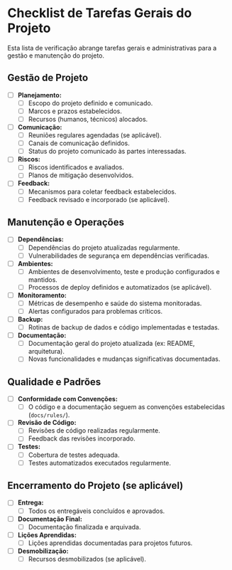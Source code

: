 # Checklist de Tarefas Gerais do Projeto

Esta lista de verificação abrange tarefas gerais e administrativas para a gestão e manutenção do projeto.

## Gestão de Projeto

- [ ] **Planejamento:**
    - [ ] Escopo do projeto definido e comunicado.
    - [ ] Marcos e prazos estabelecidos.
    - [ ] Recursos (humanos, técnicos) alocados.
- [ ] **Comunicação:**
    - [ ] Reuniões regulares agendadas (se aplicável).
    - [ ] Canais de comunicação definidos.
    - [ ] Status do projeto comunicado às partes interessadas.
- [ ] **Riscos:**
    - [ ] Riscos identificados e avaliados.
    - [ ] Planos de mitigação desenvolvidos.
- [ ] **Feedback:**
    - [ ] Mecanismos para coletar feedback estabelecidos.
    - [ ] Feedback revisado e incorporado (se aplicável).

## Manutenção e Operações

- [ ] **Dependências:**
    - [ ] Dependências do projeto atualizadas regularmente.
    - [ ] Vulnerabilidades de segurança em dependências verificadas.
- [ ] **Ambientes:**
    - [ ] Ambientes de desenvolvimento, teste e produção configurados e mantidos.
    - [ ] Processos de deploy definidos e automatizados (se aplicável).
- [ ] **Monitoramento:**
    - [ ] Métricas de desempenho e saúde do sistema monitoradas.
    - [ ] Alertas configurados para problemas críticos.
- [ ] **Backup:**
    - [ ] Rotinas de backup de dados e código implementadas e testadas.
- [ ] **Documentação:**
    - [ ] Documentação geral do projeto atualizada (ex: README, arquitetura).
    - [ ] Novas funcionalidades e mudanças significativas documentadas.

## Qualidade e Padrões

- [ ] **Conformidade com Convenções:**
    - [ ] O código e a documentação seguem as convenções estabelecidas (`docs/rules/`).
- [ ] **Revisão de Código:**
    - [ ] Revisões de código realizadas regularmente.
    - [ ] Feedback das revisões incorporado.
- [ ] **Testes:**
    - [ ] Cobertura de testes adequada.
    - [ ] Testes automatizados executados regularmente.

## Encerramento do Projeto (se aplicável)

- [ ] **Entrega:**
    - [ ] Todos os entregáveis concluídos e aprovados.
- [ ] **Documentação Final:**
    - [ ] Documentação finalizada e arquivada.
- [ ] **Lições Aprendidas:**
    - [ ] Lições aprendidas documentadas para projetos futuros.
- [ ] **Desmobilização:**
    - [ ] Recursos desmobilizados (se aplicável).